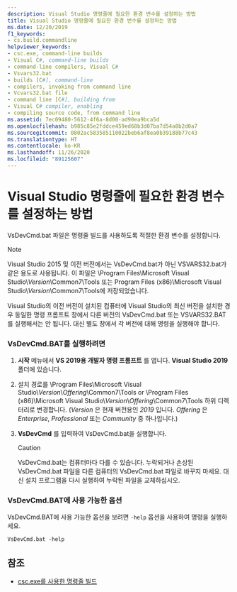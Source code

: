 ```yaml
---
description: Visual Studio 명령줄에 필요한 환경 변수를 설정하는 방법
title: Visual Studio 명령줄에 필요한 환경 변수를 설정하는 방법
ms.date: 12/20/2019
f1_keywords:
- cs.build.commandline
helpviewer_keywords:
- csc.exe, command-line builds
- Visual C#, command-line builds
- command-line compilers, Visual C#
- Vsvars32.bat
- builds [C#], command-line
- compilers, invoking from command line
- Vcvars32.bat file
- command line [C#], building from
- Visual C# compiler, enabling
- compiling source code, from command line
ms.assetid: 7ec09480-5612-4f6a-8d00-ad90ea9bca5d
ms.openlocfilehash: b985c85e2fddce459ed68b3d07ba7d54a8b2d0a7
ms.sourcegitcommit: 0802ac583585110022beb6af8ea0b39188b77c43
ms.translationtype: HT
ms.contentlocale: ko-KR
ms.lasthandoff: 11/26/2020
ms.locfileid: "89125607"
---
```

# <a name="how-to-set-environment-variables-for-the-visual-studio-command-line"></a>Visual Studio 명령줄에 필요한 환경 변수를 설정하는 방법

VsDevCmd.bat 파일은 명령줄 빌드를 사용하도록 적절한 환경 변수를 설정합니다.

> [!NOTE]
> Visual Studio 2015 및 이전 버전에서는 VsDevCmd.bat가 아닌 VSVARS32.bat가 같은 용도로 사용됩니다. 이 파일은 \Program Files\Microsoft Visual Studio\\*Version*\Common7\Tools 또는 Program Files (x86)\Microsoft Visual Studio\\*Version*\Common7\Tools에 저장되었습니다.

Visual Studio의 이전 버전이 설치된 컴퓨터에 Visual Studio의 최신 버전을 설치한 경우 동일한 명령 프롬프트 창에서 다른 버전의 VsDevCmd.bat 또는 VSVARS32.BAT를 실행해서는 안 됩니다. 대신 별도 창에서 각 버전에 대해 명령을 실행해야 합니다.

### <a name="to-run-vsdevcmdbat"></a>VsDevCmd.BAT를 실행하려면

1. **시작** 메뉴에서 **VS 2019용 개발자 명령 프롬프트** 를 엽니다.  **Visual Studio 2019** 폴더에 있습니다.

2. 설치 경로를 \Program Files\Microsoft Visual Studio\\*Version*\\*Offering*\Common7\Tools or \Program Files (x86)\Microsoft Visual Studio\\*Version*\\*Offering*\Common7\Tools 하위 디렉터리로 변경합니다.  (*Version* 은 현재 버전용인 *2019* 입니다. *Offering* 은 *Enterprise*, *Professional* 또는 *Community* 중 하나입니다.)

3. **VsDevCmd** 를 입력하여 VsDevCmd.bat을 실행합니다.

    > [!CAUTION]
    > VsDevCmd.bat는 컴퓨터마다 다를 수 있습니다. 누락되거나 손상된 VsDevCmd.bat 파일을 다른 컴퓨터의 VsDevCmd.bat 파일로 바꾸지 마세요. 대신 설치 프로그램을 다시 실행하여 누락된 파일을 교체하십시오.

### <a name="available-options-for-vsdevcmdbat"></a>VsDevCmd.BAT에 사용 가능한 옵션

VsDevCmd.BAT에 사용 가능한 옵션을 보려면 `-help` 옵션을 사용하여 명령을 실행하세요.

```console
VsDevCmd.bat -help
```

## <a name="see-also"></a>참조

- [csc.exe를 사용한 명령줄 빌드](./command-line-building-with-csc-exe.md)
